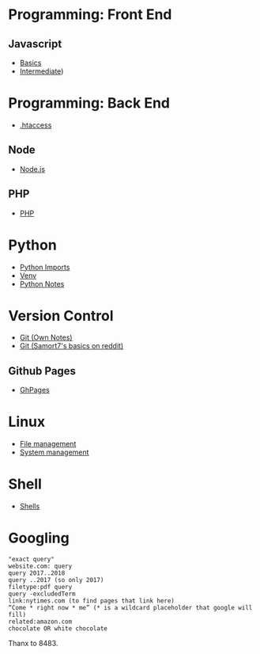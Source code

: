 # Programming: Front End
## Javascript
-   [Basics](./topics/js-basics.md)
-   [Intermediate](./topics/js-intermediate.md))

# Programming: Back End
-   [.htaccess](./topics/htaccess.md)

## Node
-   [Node.js](./topics/node.md)

## PHP
-   [PHP](./topics/php_snippets_mysqli.md)

# Python
-   [Python Imports](https://chrisyeh96.github.io/2017/08/08/definitive-guide-python-imports.html)
-   [Venv](./topics/venv.md)
-   [Python Notes](https://github.com/abhinav4848/Python)

# Version Control

-   [Git (Own Notes)](./topics/git.md)
-   [Git (Samort7's basics on reddit)](./topics/git-samort7.md)

## Github Pages
-   [GhPages](./topics/ghpages.md)

# Linux

-   [File management](./topics/Linux_File_Management.md)
-   [System management](./topics/Linux_System_Management.md)

# Shell
-   [Shells](./topics/shells.md)

# Googling

```
"exact query"
website.com: query
query 2017..2018
query ..2017 (so only 2017)
filetype:pdf query
query -excludedTerm
link:nytimes.com (to find pages that link here)
“Come * right now * me” (* is a wildcard placeholder that google will fill)
related:amazon.com
chocolate OR white chocolate
```

Thanx to 8483.